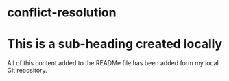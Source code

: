 # conflict-resolution

# This is a sub-heading created locally

All of this content added to the READMe file has been added form my local Git repository. 